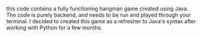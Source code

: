 this code contains a fully functioning hangman game created using Java. 
The code is purely backend, and needs to be run and played through your terminal. 
I decided to created this game as a refresher to Java's syntax after working with Python for a few months.
